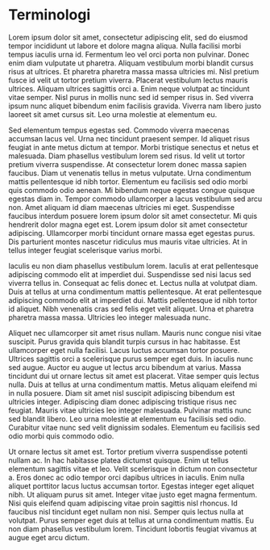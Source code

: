 # Terminologi

Lorem ipsum dolor sit amet, consectetur adipiscing elit, sed do eiusmod tempor incididunt ut labore et dolore magna aliqua. Nulla facilisi morbi tempus iaculis urna id. Fermentum leo vel orci porta non pulvinar. Donec enim diam vulputate ut pharetra. Aliquam vestibulum morbi blandit cursus risus at ultrices. Et pharetra pharetra massa massa ultricies mi. Nisl pretium fusce id velit ut tortor pretium viverra. Placerat vestibulum lectus mauris ultrices. Aliquam ultrices sagittis orci a. Enim neque volutpat ac tincidunt vitae semper. Nisl purus in mollis nunc sed id semper risus in. Sed viverra ipsum nunc aliquet bibendum enim facilisis gravida. Viverra nam libero justo laoreet sit amet cursus sit. Leo urna molestie at elementum eu.

Sed elementum tempus egestas sed. Commodo viverra maecenas accumsan lacus vel. Urna nec tincidunt praesent semper. Id aliquet risus feugiat in ante metus dictum at tempor. Morbi tristique senectus et netus et malesuada. Diam phasellus vestibulum lorem sed risus. Id velit ut tortor pretium viverra suspendisse. At consectetur lorem donec massa sapien faucibus. Diam ut venenatis tellus in metus vulputate. Urna condimentum mattis pellentesque id nibh tortor. Elementum eu facilisis sed odio morbi quis commodo odio aenean. Mi bibendum neque egestas congue quisque egestas diam in. Tempor commodo ullamcorper a lacus vestibulum sed arcu non. Amet aliquam id diam maecenas ultricies mi eget. Suspendisse faucibus interdum posuere lorem ipsum dolor sit amet consectetur. Mi quis hendrerit dolor magna eget est. Lorem ipsum dolor sit amet consectetur adipiscing. Ullamcorper morbi tincidunt ornare massa eget egestas purus. Dis parturient montes nascetur ridiculus mus mauris vitae ultricies. At in tellus integer feugiat scelerisque varius morbi.

Iaculis eu non diam phasellus vestibulum lorem. Iaculis at erat pellentesque adipiscing commodo elit at imperdiet dui. Suspendisse sed nisi lacus sed viverra tellus in. Consequat ac felis donec et. Lectus nulla at volutpat diam. Duis at tellus at urna condimentum mattis pellentesque. At erat pellentesque adipiscing commodo elit at imperdiet dui. Mattis pellentesque id nibh tortor id aliquet. Nibh venenatis cras sed felis eget velit aliquet. Urna et pharetra pharetra massa massa. Ultricies leo integer malesuada nunc.

Aliquet nec ullamcorper sit amet risus nullam. Mauris nunc congue nisi vitae suscipit. Purus gravida quis blandit turpis cursus in hac habitasse. Est ullamcorper eget nulla facilisi. Lacus luctus accumsan tortor posuere. Ultrices sagittis orci a scelerisque purus semper eget duis. In iaculis nunc sed augue. Auctor eu augue ut lectus arcu bibendum at varius. Massa tincidunt dui ut ornare lectus sit amet est placerat. Vitae semper quis lectus nulla. Duis at tellus at urna condimentum mattis. Metus aliquam eleifend mi in nulla posuere. Diam sit amet nisl suscipit adipiscing bibendum est ultricies integer. Adipiscing diam donec adipiscing tristique risus nec feugiat. Mauris vitae ultricies leo integer malesuada. Pulvinar mattis nunc sed blandit libero. Leo urna molestie at elementum eu facilisis sed odio. Curabitur vitae nunc sed velit dignissim sodales. Elementum eu facilisis sed odio morbi quis commodo odio.

Ut ornare lectus sit amet est. Tortor pretium viverra suspendisse potenti nullam ac. In hac habitasse platea dictumst quisque. Enim ut tellus elementum sagittis vitae et leo. Velit scelerisque in dictum non consectetur a. Eros donec ac odio tempor orci dapibus ultrices in iaculis. Enim nulla aliquet porttitor lacus luctus accumsan tortor. Egestas integer eget aliquet nibh. Ut aliquam purus sit amet. Integer vitae justo eget magna fermentum. Nisi quis eleifend quam adipiscing vitae proin sagittis nisl rhoncus. Id faucibus nisl tincidunt eget nullam non nisi. Semper quis lectus nulla at volutpat. Purus semper eget duis at tellus at urna condimentum mattis. Eu non diam phasellus vestibulum lorem. Tincidunt lobortis feugiat vivamus at augue eget arcu dictum.
